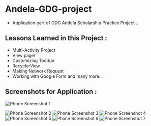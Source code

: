 # Andela-GDG-project
- Application part of GDG Andela Scholarship  Practice Project ..
## Lessons Learned in this Project  : 
 - Multi-Activity Project
 - View pager
- Customizing Toolbar
- RecyclerView
- Making Network Request
- Working with Google Form and many more...


## Screenshots for Application : 
![Phone Screenshot 1](https://user-images.githubusercontent.com/29543701/92236505-d51a8e00-eeb5-11ea-843a-66827a297490.jpg)

![Phone Screenshot 2](https://user-images.githubusercontent.com/29543701/92236593-009d7880-eeb6-11ea-9ae2-1098430eda13.jpg)
![Phone Screenshot 3](https://user-images.githubusercontent.com/29543701/92236606-05622c80-eeb6-11ea-8795-79658d773522.jpg)
![Phone Screenshot 4](https://user-images.githubusercontent.com/29543701/92236615-0a26e080-eeb6-11ea-9d50-d7ede29106a8.jpg)
![Phone Screenshot 5](https://user-images.githubusercontent.com/29543701/92236622-0d21d100-eeb6-11ea-9b7f-65616fe93668.jpg)
![Phone Screenshot 6](https://user-images.githubusercontent.com/29543701/92236629-101cc180-eeb6-11ea-85db-c28db214fa8f.jpg)
![Phone Screenshot 7](https://user-images.githubusercontent.com/29543701/92236635-13b04880-eeb6-11ea-82f0-aa2e01ce6f6b.jpg)






